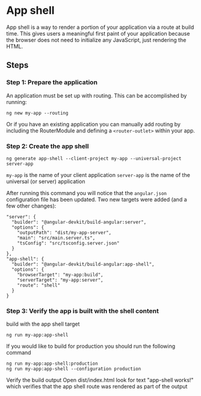 <!-- Links in /docs/documentation should NOT have \`.md\` at the end, because they end up in our wiki at release. -->

# App shell

App shell is a way to render a portion of your application via a route at build time. This gives users a meaningful first paint of your application because the browser does not need to initialize any JavaScript, just rendering the HTML.

## Steps

### Step 1: Prepare the application

An application must be set up with routing. This can be accomplished by running:
```
ng new my-app --routing
```
Or if you have an existing application you can manually add routing by including the RouterModule and defining a `<router-outlet>` within your app.


### Step 2: Create the app shell
```
ng generate app-shell --client-project my-app --universal-project server-app
```
`my-app` is the name of your client application
`server-app` is the name of the universal (or server) application

After running this command you will notice that the `angular.json` configuration file has been updated. Two new targets were added (and a few other changes):
```
"server": {
  "builder": "@angular-devkit/build-angular:server",
  "options": {
    "outputPath": "dist/my-app-server",
    "main": "src/main.server.ts",
    "tsConfig": "src/tsconfig.server.json"
  }
},
"app-shell": {
  "builder": "@angular-devkit/build-angular:app-shell",
  "options": {
    "browserTarget": "my-app:build",
    "serverTarget": "my-app:server",
    "route": "shell"
  }
}
```

### Step 3: Verify the app is built with the shell content

build with the app shell target
```
ng run my-app:app-shell
```
If you would like to build for production you should run the following command
```
ng run my-app:app-shell:production
ng run my-app:app-shell --configuration production
```

Verify the build output
Open dist/index.html
look for text "app-shell works!" which verifies that the app shell route was rendered as part of the output
